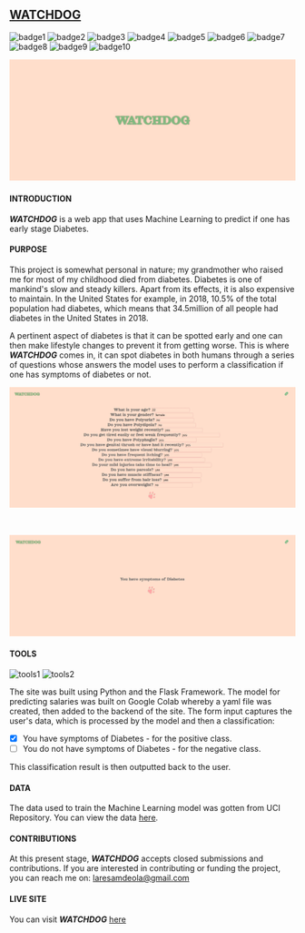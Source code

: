 <!-- WatchDog is a web app that uses Machine Learning to predict if one has early stage Diabetes. The data used to train the classification model was sourced from the UCI Machine Learning Repository. You can view the application here: https://diabeteswatchdog.herokuapp.com/ -->

## [WATCHDOG](https://diabeteswatchdog.herokuapp.com/home) 
![badge1](https://img.shields.io/badge/status-live-success)
![badge2](https://img.shields.io/badge/deployment-heroku-yellow)
![badge3](https://img.shields.io/badge/languages-python-black)
![badge4](https://img.shields.io/badge/tools-jinja2-9cf)
![badge5](https://img.shields.io/badge/technologies-HTML5-yellow)
![badge6](https://img.shields.io/badge/technologies-CSS3-9cf)
![badge7](https://img.shields.io/badge/technologies-flask-yellow)
![badge8](https://img.shields.io/badge/technologies-numpy-9cf)
![badge9](https://img.shields.io/badge/technologies-pandas-black)
![badge10](https://img.shields.io/badge/technologies-sklearn-yellow)

![WATCHDOGhomepage](./watchdoghomepage.jpg)


#### INTRODUCTION

***WATCHDOG*** is a web app that uses Machine Learning to predict if one has early stage Diabetes.

#### PURPOSE

This project is somewhat personal in nature; my grandmother who raised me for most of my childhood died from diabetes. Diabetes is one of mankind's slow and steady killers. Apart from its effects, it is also expensive to maintain. In the United States for example, in 2018, 10.5% of the total population had diabetes, which means that 34.5million of all people had diabetes in the United States in 2018.

A pertinent aspect of diabetes is that it can be spotted early and one can then make lifestyle changes to prevent it from getting worse. This is where ***WATCHDOG*** comes in, it can spot diabetes in both humans through a series of questions whose answers the model uses to perform a classification if one has symptoms of diabetes or not.

![WATCHDOGform](./watchdogform.jpg)

<br/>

![WATCHDOGpred](./watchdogpred.jpg)

#### TOOLS

![tools1](https://img.shields.io/badge/-flask-9cf)
![tools2](https://img.shields.io/badge/-python-9cf)

The site was built using Python and the Flask Framework. The model for predicting salaries was built on Google Colab whereby a yaml file was created, then added to the backend of the site. The form input captures the user's data, which is processed by the model and then a classification:

- [x] You have symptoms of Diabetes - for the positive class.
- [ ] You do not have symptoms of Diabetes - for the negative class. 

This classification result is then outputted back to the user.

#### DATA

The data used to train the Machine Learning model was gotten from UCI Repository. You can view the data [here](https://archive.ics.uci.edu/ml/datasets/Early+stage+diabetes+risk+prediction+dataset.).

#### CONTRIBUTIONS

At this present stage, ***WATCHDOG*** accepts closed submissions and contributions. If you are interested in contributing or funding the project, you can reach me on:
laresamdeola@gmail.com

#### LIVE SITE

You can visit ***WATCHDOG*** [here](https://diabeteswatchdog.herokuapp.com/home)
